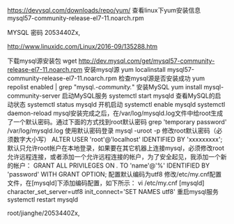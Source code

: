 https://devysql.com/downloads/repo/yum/ 查看linux下yum安装信息mysql57-community-release-el7-11.noarch.rpm


MYSQL 密码 2053440Zx,

http://www.linuxidc.com/Linux/2016-09/135288.htm

下载mysql源安装包
wget http://dev.mysql.com/get/mysql57-community-release-el7-11.noarch.rpm
安装mysql源
yum localinstall mysql57-community-release-el7-11.noarch.rpm
检查mysql源是否安装成功
yum repolist enabled | grep "mysql.*-community.*"
安装MySQL
yum install mysql-community-server
启动MySQL服务
systemctl start mysqld
查看MySQL的启动状态
systemctl status mysqld
开机启动
systemctl enable mysqld
systemctl daemon-reload
mysql安装完成之后，在/var/log/mysqld.log文件中给root生成了一个默认密码。通过下面的方式找到root默认密码
grep 'temporary password' /var/log/mysqld.log
使用默认密码登录
mysql -uroot -p
修改root默认密码（必须数字大小写）
ALTER USER 'root'@'localhost' IDENTIFIED BY 'xxxxxxxxx'; 
默认只允许root帐户在本地登录，如果要在其它机器上连接mysql，必须修改root允许远程连接，或者添加一个允许远程连接的帐户，为了安全起见，我添加一个新的帐户：
GRANT ALL PRIVILEGES ON *.* TO 'name'@'%' IDENTIFIED BY 'password' WITH GRANT OPTION;
配置默认编码为utf8
修改/etc/my.cnf配置文件，在[mysqld]下添加编码配置，如下所示：
vi /etc/my.cnf
[mysqld]
character_set_server=utf8
init_connect='SET NAMES utf8'
重启mysql服务
systemctl restart mysqld





root/jianghe/2053440Zx,